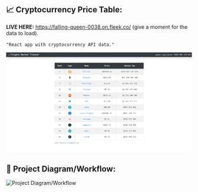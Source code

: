 ## :chart_with_upwards_trend: Cryptocurrency Price Table:
<b>LIVE HERE:</b> https://falling-queen-0038.on.fleek.co/
(give a moment for the data to load).
<br>
```
"React app with cryptocurrency API data."
```

![](chartcc.png)


## 🔧 Project Diagram/Workflow:
![Project Diagram/Workflow](https://i.gyazo.com/e30777d517765b644d4cf9758b0db55c.png)
